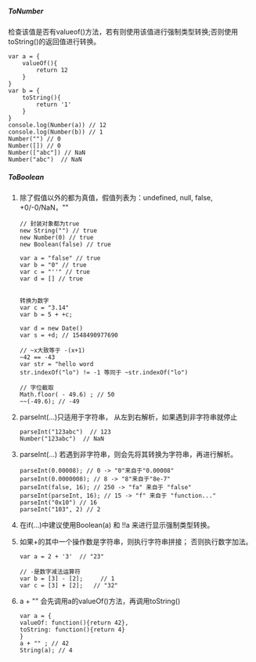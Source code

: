 #####   ToNumber

检查该值是否有valueof()方法，若有则使用该值进行强制类型转换;否则使用toString()的返回值进行转换。

    var a = {
        valueOf(){
            return 12
        }
    }
    var b = {
        toString(){
            return '1'
        }
    }
    console.log(Number(a)) // 12
    console.log(Number(b)) // 1
    Number("") // 0
    Number([]) // 0
    Number(["abc"]) // NaN
    Number("abc")  // NaN


#####   ToBoolean

1.  除了假值以外的都为真值，假值列表为：undefined, null, false, +0/-0/NaN，""

        // 封装对象都为true
        new String("") // true
        new Number(0) // true
        new Boolean(false) // true

        var a = "false" // true
        var b = "0" // true
        var c = "''" // true
        var d = [] // true


        转换为数字
        var c = "3.14"
        var b = 5 + +c;

        var d = new Date()
        var s = +d; // 1548490977690

        // ~x大致等于 -(x+1)
        ~42 == -43
        var str = "hello word
        str.indexOf("lo") != -1 等同于 ~str.indexOf("lo") 

        // 字位截取
        Math.floor( - 49.6) ; // 50
        ~~(-49.6); // -49


2.  parseInt(...)只适用于字符串， 从左到右解析，如果遇到非字符串就停止

        parseInt("123abc")  // 123
        Number("123abc")  // NaN

3.  parseInt(...) 若遇到非字符串，则会先将其转换为字符串，再进行解析。

        parseInt(0.00008); // 0 -> "0"来自于"0.00008"
        parseInt(0.0000008); // 8 -> "8"来自于"8e-7"
        parseInt(false, 16); // 250 -> "fa" 来自于 "false"
        parseInt(parseInt, 16); // 15 -> "f" 来自于 "function..."
        parseInt("0x10") // 16
        parseInt("103", 2) // 2


4.  在if(...)中建议使用Boolean(a) 和 !!a 来进行显示强制类型转换。

5.  如果+的其中一个操作数是字符串，则执行字符串拼接； 否则执行数字加法。

        var a = 2 + '3'  // "23"

        // -是数字减法运算符
        var b = [3] - [2];     // 1
        var c = [3] + [2];   // "32"

6.  a + "" 会先调用a的valueOf()方法，再调用toString()

        var a = {
        valueOf: function(){return 42},
        toString: function(){return 4}
        }
        a + "" ; // 42
        String(a); // 4




